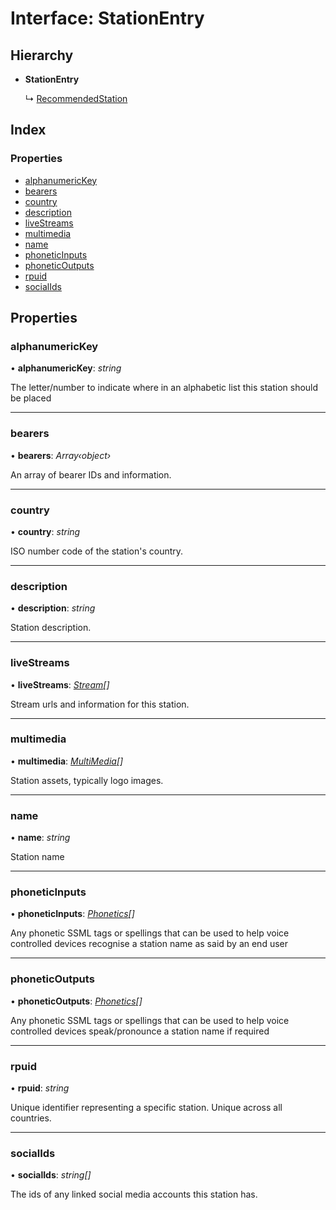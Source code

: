 # Interface: StationEntry

## Hierarchy

-   **StationEntry**

    ↳ [RecommendedStation](recommendedstation.md)

## Index

### Properties

-   [alphanumericKey](stationentry.md#alphanumerickey)
-   [bearers](stationentry.md#bearers)
-   [country](stationentry.md#country)
-   [description](stationentry.md#description)
-   [liveStreams](stationentry.md#livestreams)
-   [multimedia](stationentry.md#multimedia)
-   [name](stationentry.md#name)
-   [phoneticInputs](stationentry.md#phoneticinputs)
-   [phoneticOutputs](stationentry.md#phoneticoutputs)
-   [rpuid](stationentry.md#rpuid)
-   [socialIds](stationentry.md#socialids)

## Properties

### alphanumericKey

• **alphanumericKey**: _string_

The letter/number to indicate where in an alphabetic list this station should be
placed

---

### bearers

• **bearers**: _Array‹object›_

An array of bearer IDs and information.

---

### country

• **country**: _string_

ISO number code of the station's country.

---

### description

• **description**: _string_

Station description.

---

### liveStreams

• **liveStreams**: _[Stream](stream.md)[]_

Stream urls and information for this station.

---

### multimedia

• **multimedia**: _[MultiMedia](multimedia.md)[]_

Station assets, typically logo images.

---

### name

• **name**: _string_

Station name

---

### phoneticInputs

• **phoneticInputs**: _[Phonetics](phonetics.md)[]_

Any phonetic SSML tags or spellings that can be used to help voice controlled
devices recognise a station name as said by an end user

---

### phoneticOutputs

• **phoneticOutputs**: _[Phonetics](phonetics.md)[]_

Any phonetic SSML tags or spellings that can be used to help voice controlled
devices speak/pronounce a station name if required

---

### rpuid

• **rpuid**: _string_

Unique identifier representing a specific station. Unique across all countries.

---

### socialIds

• **socialIds**: _string[]_

The ids of any linked social media accounts this station has.
